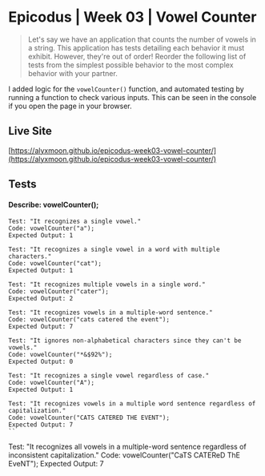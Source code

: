 # Epicodus | Week 03 | Vowel Counter

> Let's say we have an application that counts the number of vowels in a string. This application has tests detailing each behavior it must exhibit. However, they're out of order! Reorder the following list of tests from the simplest possible behavior to the most complex behavior with your partner.

I added logic for the `vowelCounter()` function, and automated testing by running a function to check various inputs. This can be seen in the console if you open the page in your browser.

## Live Site
[https://alyxmoon.github.io/epicodus-week03-vowel-counter/](https://alyxmoon.github.io/epicodus-week03-vowel-counter/)

## Tests

#### Describe: vowelCounter();

```
Test: "It recognizes a single vowel."
Code: vowelCounter("a");
Expected Output: 1
```

```
Test: "It recognizes a single vowel in a word with multiple characters."
Code: vowelCounter("cat");
Expected Output: 1
```

```
Test: "It recognizes multiple vowels in a single word."
Code: vowelCounter("cater");
Expected Output: 2
```

```
Test: "It recognizes vowels in a multiple-word sentence."
Code: vowelCounter("cats catered the event");
Expected Output: 7
```

```
Test: "It ignores non-alphabetical characters since they can't be vowels."
Code: vowelCounter("*&$92%");
Expected Output: 0
```

```
Test: "It recognizes a single vowel regardless of case."
Code: vowelCounter("A");
Expected Output: 1
```

```
Test: "It recognizes vowels in a multiple word sentence regardless of capitalization."
Code: vowelCounter("CATS CATERED THE EVENT");
Expected Output: 7
``

```
Test: "It recognizes all vowels in a multiple-word sentence regardless of inconsistent capitalization."
Code: vowelCounter("CaTS CATEReD ThE EveNT");
Expected Output: 7
```
